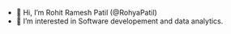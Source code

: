 - 👋 Hi, I’m Rohit Ramesh Patil (@RohyaPatil)
- 👀 I’m interested in Software developement and data analytics.
<!---
RohyaPatil/RohyaPatil is a ✨ special ✨ repository because its `README.md` (this file) appears on your GitHub profile.
You can click the Preview link to take a look at your changes.
--->
